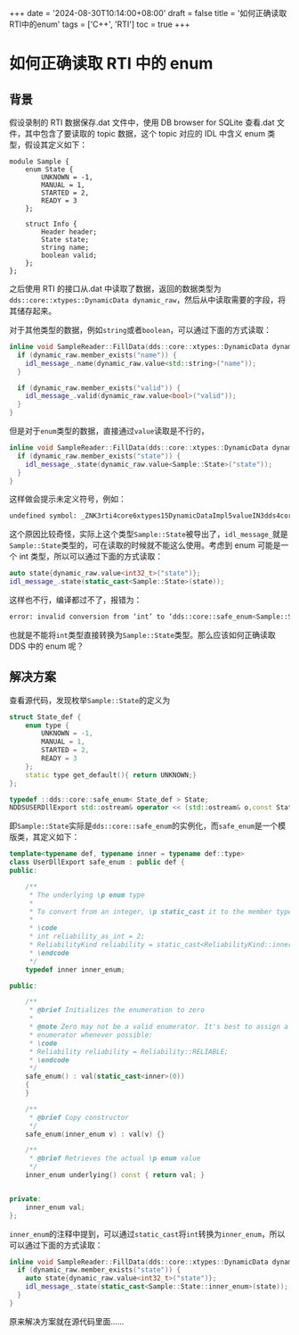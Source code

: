 +++
date = '2024-08-30T10:14:00+08:00'
draft = false
title = '如何正确读取RTI中的enum'
tags = ['C++', 'RTI']
toc = true
+++

# 如何正确读取 RTI 中的 enum

## 背景

假设录制的 RTI 数据保存.dat 文件中，使用 DB browser for SQLite 查看.dat 文件，其中包含了要读取的 topic 数据，这个 topic 对应的 IDL 中含义 enum 类型，假设其定义如下：

```idl
module Sample {
    enum State {
        UNKNOWN = -1,
        MANUAL = 1,
        STARTED = 2,
        READY = 3
    };

    struct Info {
        Header header;
        State state;
        string name;
        boolean valid;
    };
};
```

之后使用 RTI 的接口从.dat 中读取了数据，返回的数据类型为`dds::core::xtypes::DynamicData dynamic_raw`，然后从中读取需要的字段，将其储存起来。

对于其他类型的数据，例如`string`或者`boolean`，可以通过下面的方式读取：

```cpp
inline void SampleReader::FillData(dds::core::xtypes::DynamicData dynamic_raw) {
  if (dynamic_raw.member_exists("name")) {
    idl_message_.name(dynamic_raw.value<std::string>("name"));
  }

  if (dynamic_raw.member_exists("valid")) {
    idl_message_.valid(dynamic_raw.value<bool>("valid"));
  }
}
```

但是对于`enum`类型的数据，直接通过`value`读取是不行的，

```cpp
inline void SampleReader::FillData(dds::core::xtypes::DynamicData dynamic_raw) {
  if (dynamic_raw.member_exists("state")) {
    idl_message_.state(dynamic_raw.value<Sample::State>("state"));
  }
}
```

这样做会提示未定义符号，例如：

```bash
undefined symbol: _ZNK3rti4core6xtypes15DynamicDataImpl5valueIN3dds4core9safe_enumIN15Sample8State_defENS9_4typeEEEEET_RKNSt7__cxx1112basic_stringIcSt11char_traitsIcESaIcEEE
```

这个原因比较奇怪，实际上这个类型`Sample::State`被导出了，`idl_message_`就是`Sample::State`类型的，可在读取的时候就不能这么使用。考虑到 enum 可能是一个 int 类型，所以可以通过下面的方式读取：

```cpp
auto state{dynamic_raw.value<int32_t>("state")};
idl_message_.state(static_cast<Sample::State>(state));
```

这样也不行，编译都过不了，报错为：

```bash
error: invalid conversion from ‘int’ to ‘dds::core::safe_enum<Sample::State_def>::inner_enum’ {aka ‘Sample::State_def::type’} [-fpermissive]
```

也就是不能将`int`类型直接转换为`Sample::State`类型。那么应该如何正确读取 DDS 中的 enum 呢？

## 解决方案

查看源代码，发现枚举`Sample::State`的定义为

```cpp
struct State_def {
    enum type {
        UNKNOWN = -1,
        MANUAL = 1,
        STARTED = 2,
        READY = 3
    };
    static type get_default(){ return UNKNOWN;}
};

typedef ::dds::core::safe_enum< State_def > State;
NDDSUSERDllExport std::ostream& operator << (std::ostream& o,const State& sample);
```

即`Sample::State`实际是`dds::core::safe_enum`的实例化，而`safe_enum`是一个模版类，其定义如下：

```cpp
template<typename def, typename inner = typename def::type>
class UserDllExport safe_enum : public def {
public:

    /**
     * The underlying \p enum type
     *
     * To convert from an integer, \p static_cast it to the member type \p inner_enum:
     *
     * \code
     * int reliability_as_int = 2;
     * ReliabilityKind reliability = static_cast<ReliabilityKind::inner_enum>(reliability_as_int);
     * \endcode
     */
    typedef inner inner_enum;

public:

    /**
     * @brief Initializes the enumeration to zero
     *
     * @note Zero may not be a valid enumerator. It's best to assign a valid
     * enumerator whenever possible:
     * \code
     * Reliability reliability = Reliability::RELIABLE;
     * \endcode
     */
    safe_enum() : val(static_cast<inner>(0))
    {
    }

    /**
     * @brief Copy constructor
     */
    safe_enum(inner_enum v) : val(v) {}

    /**
     * @brief Retrieves the actual \p enum value
     */
    inner_enum underlying() const { return val; }


private:
    inner_enum val;
};
```

`inner_enum`的注释中提到，可以通过`static_cast`将`int`转换为`inner_enum`，所以可以通过下面的方式读取：

```cpp
inline void SampleReader::FillData(dds::core::xtypes::DynamicData dynamic_raw) {
  if (dynamic_raw.member_exists("state")) {
    auto state{dynamic_raw.value<int32_t>("state")};
    idl_message_.state(static_cast<Sample::State::inner_enum>(state));
  }
}
```

原来解决方案就在源代码里面……
